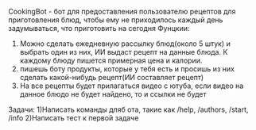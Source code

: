 CookingBot - бот для предоставления пользователю рецептов для приготовления блюд, чтобы ему не приходилось каждый день задумываться, что приготовить на сегодня
Фунцкии:
1) Можно сделать ежедневную рассылку блюд(около 5 штук) и выбрать один из них, ИИ выдаст рецепт на данные блюда. К каждому блюду пишется примерная цена и калории.
2) пишешь боту продукты, которые у тебя есть и просишь из них сделать какой-нибудь рецепт(ИИ составляет рецепт)
3) На все рецепты будет прилагаться видео с ютуба, если видео на данное блюдо не будет найдено, то и ссылки не будет

Задачи:
1)Написать команды дляб ота, такие как /help, /authors, /start, /info
2)Написать тест к первой задаче
